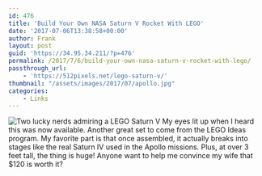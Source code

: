 ```yaml
---
id: 476
title: 'Build Your Own NASA Saturn V Rocket With LEGO'
date: '2017-07-06T13:38:58+00:00'
author: Frank
layout: post
guid: 'https://34.95.34.211/?p=476'
permalink: /2017/7/6/build-your-own-nasa-saturn-v-rocket-with-lego/
passthrough_url:
    - 'https://512pixels.net/lego-saturn-v/'
thumbnail: "/assets/images/2017/07/apollo.jpg"
categories:
    - Links
---
```

![Two lucky nerds admiring a LEGO Saturn V]({{site.url}}{{site.baseurl}}/assets/images/2017/07/apollo.jpg)
My eyes lit up when I heard this was now available. Another great set to come from the LEGO Ideas program. My favorite part is that once assembled, it actually breaks into stages like the real Saturn IV used in the Apollo missions. Plus, at over 3 feet tall, the thing is huge! Anyone want to help me convince my wife that $120 is worth it?